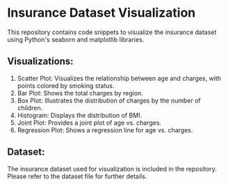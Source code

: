 # Insurance Dataset Visualization

This repository contains code snippets to visualize the insurance dataset using Python's seaborn and matplotlib libraries.

## Visualizations:

1. Scatter Plot: Visualizes the relationship between age and charges, with points colored by smoking status.
2. Bar Plot: Shows the total charges by region.
3. Box Plot: Illustrates the distribution of charges by the number of children.
4. Histogram: Displays the distribution of BMI.
5. Joint Plot: Provides a joint plot of age vs. charges.
6. Regression Plot: Shows a regression line for age vs. charges.

## Dataset:

The insurance dataset used for visualization is included in the repository. Please refer to the dataset file for further details.
